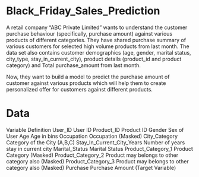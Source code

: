 # Black_Friday_Sales_Prediction
A retail company “ABC Private Limited” wants to understand the customer purchase behaviour (specifically, purchase amount) against various products of different categories. They have shared purchase summary of various customers for selected high volume products from last month.
The data set also contains customer demographics (age, gender, marital status, city_type, stay_in_current_city), product details (product_id and product category) and Total purchase_amount from last month.

Now, they want to build a model to predict the purchase amount of customer against various products which will help them to create personalized offer for customers against different products.

# Data
Variable	          Definition
User_ID	            User ID
Product_ID	        Product ID
Gender	            Sex of User
Age	                Age in bins
Occupation  	      Occupation (Masked)
City_Category	      Category of the City (A,B,C)
Stay_In_Current_City_Years	Number of years stay in current city
Marital_Status	    Marital Status
Product_Category_1	Product Category (Masked)
Product_Category_2	Product may belongs to other category also (Masked)
Product_Category_3	Product may belongs to other category also (Masked)
Purchase	          Purchase Amount (Target Variable)
